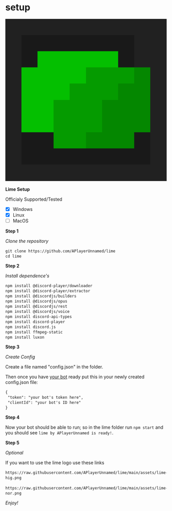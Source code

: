 # setup

![Lime Logo/Icon](assets/lime-nor.png)

**Lime Setup**

Officialy Supported/Tested
- [X] Windows
- [X] Linux
- [ ] MacOS

**Step 1**

*Clone the repository*

```
git clone https://github.com/APlayerUnnamed/lime
cd lime
```

**Step 2**

*Install dependence's*

```
npm install @discord-player/downloader
npm install @discord-player/extractor
npm install @discordjs/builders
npm install @discordjs/opus
npm install @discordjs/rest
npm install @discordjs/voice
npm install discord-api-types
npm install discord-player
npm install discord.js
npm install ffmpeg-static
npm install luxon
```

**Step 3**

*Create Config*

Create a file named "config.json" in the folder.

Then once you have [your bot](https://www.writebots.com/discord-bot-token/) ready put this in your newly created config.json file:

```
{
 "token": "your bot's token here",
 "clientId": "your bot's ID here"
}

```

**Step 4**

Now your bot should be able to run; so in the lime folder run ```npm start``` and you should see ```lime by APlayerUnnamed is ready!```.

**Step 5**

*Optional*

If you want to use the lime logo use these links

```
https://raw.githubusercontent.com/APlayerUnnamed/lime/main/assets/lime-hig.png

https://raw.githubusercontent.com/APlayerUnnamed/lime/main/assets/lime-nor.png
```

*Enjoy!*

